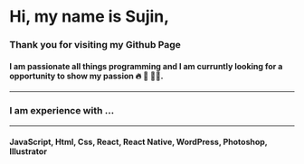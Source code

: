  <img src="https://sujinhhh.github.io/deploy/awesome.png" alt="" />

#  Hi, my name is Sujin,
### Thank you for visiting my Github Page

#### I am passionate all things programming and I am curruntly looking for a opportunity to show my passion 🔥 🥳 🏋️‍♀️. 
 
 <hr>

### I am experience with ... <hr>
#### JavaScript, Html, Css, React, React Native, WordPress, Photoshop, Illustrator

